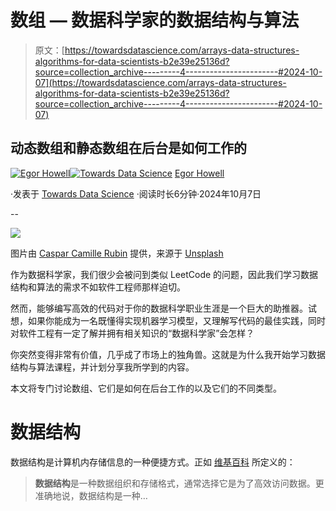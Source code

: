 # 数组 — 数据科学家的数据结构与算法

> 原文：[https://towardsdatascience.com/arrays-data-structures-algorithms-for-data-scientists-b2e39e25136d?source=collection_archive---------4-----------------------#2024-10-07](https://towardsdatascience.com/arrays-data-structures-algorithms-for-data-scientists-b2e39e25136d?source=collection_archive---------4-----------------------#2024-10-07)

## 动态数组和静态数组在后台是如何工作的

[](https://medium.com/@egorhowell?source=post_page---byline--b2e39e25136d--------------------------------)[![Egor Howell](../Images/1f796e828f1625440467d01dcc3e40cd.png)](https://medium.com/@egorhowell?source=post_page---byline--b2e39e25136d--------------------------------)[](https://towardsdatascience.com/?source=post_page---byline--b2e39e25136d--------------------------------)[![Towards Data Science](../Images/a6ff2676ffcc0c7aad8aaf1d79379785.png)](https://towardsdatascience.com/?source=post_page---byline--b2e39e25136d--------------------------------) [Egor Howell](https://medium.com/@egorhowell?source=post_page---byline--b2e39e25136d--------------------------------)

·发表于 [Towards Data Science](https://towardsdatascience.com/?source=post_page---byline--b2e39e25136d--------------------------------) ·阅读时长6分钟·2024年10月7日

--

![](../Images/b303752d5288c84a7b3e77e7b7621d91.png)

图片由 [Caspar Camille Rubin](https://unsplash.com/@casparrubin?utm_source=medium&utm_medium=referral) 提供，来源于 [Unsplash](https://unsplash.com/?utm_source=medium&utm_medium=referral)

作为数据科学家，我们很少会被问到类似 LeetCode 的问题，因此我们学习数据结构和算法的需求不如软件工程师那样迫切。

然而，能够编写高效的代码对于你的数据科学职业生涯是一个巨大的助推器。试想，如果你能成为一名既懂得实现机器学习模型，又理解写代码的最佳实践，同时对软件工程有一定了解并拥有相关知识的“数据科学家”会怎样？

你突然变得非常有价值，几乎成了市场上的独角兽。这就是为什么我开始学习数据结构与算法课程，并计划分享我所学到的内容。

本文将专门讨论数组、它们是如何在后台工作的以及它们的不同类型。

# 数据结构

数据结构是计算机内存储信息的一种便捷方式。正如 [维基百科](https://en.wikipedia.org/wiki/Data_structure) 所定义的：

> **数据结构**是一种数据组织和存储格式，通常选择它是为了高效访问数据。更准确地说，数据结构是一种…
